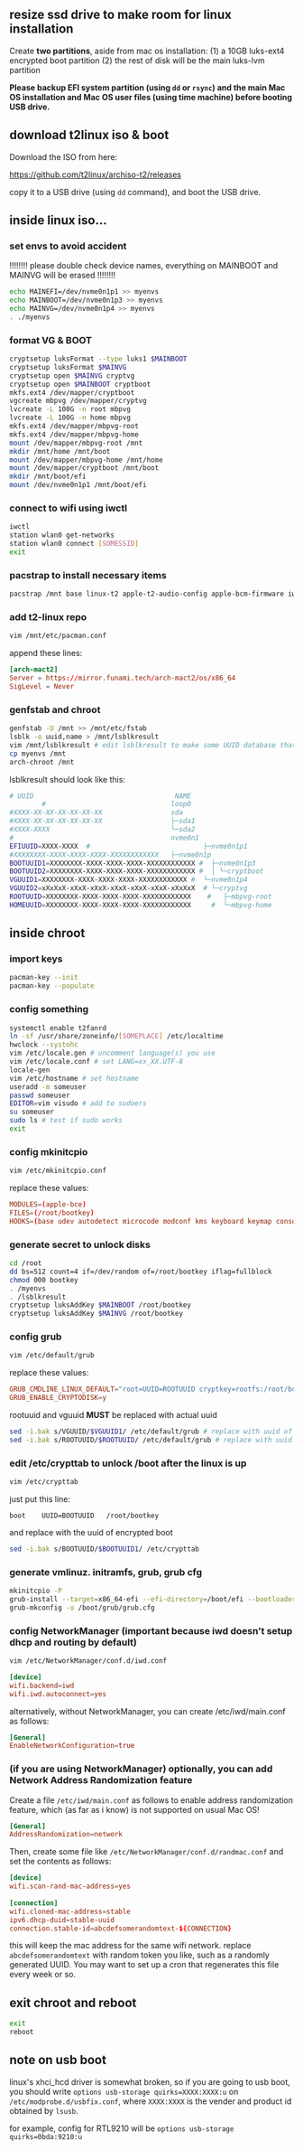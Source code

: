## resize ssd drive to make room for linux installation

Create **two partitions**, aside from mac os installation: (1) a 10GB luks-ext4 encrypted boot partition (2) the rest of disk will be the main luks-lvm partition

**Please backup EFI system partition (using `dd` or `rsync`) and the main Mac OS installation and Mac OS user files (using time machine) before booting USB drive.**

## download t2linux iso & boot

Download the ISO from here:

https://github.com/t2linux/archiso-t2/releases

copy it to a USB drive (using `dd` command), and boot the USB drive.

## inside linux iso...

### set envs to avoid accident

!!!!!!!! please double check device names, everything on MAINBOOT and MAINVG will be erased !!!!!!!!

```bash
echo MAINEFI=/dev/nvme0n1p1 >> myenvs
echo MAINBOOT=/dev/nvme0n1p3 >> myenvs
echo MAINVG=/dev/nvme0n1p4 >> myenvs
. ./myenvs
```

### format VG & BOOT

```bash
cryptsetup luksFormat --type luks1 $MAINBOOT
cryptsetup luksFormat $MAINVG
cryptsetup open $MAINVG cryptvg
cryptsetup open $MAINBOOT cryptboot
mkfs.ext4 /dev/mapper/cryptboot
vgcreate mbpvg /dev/mapper/cryptvg
lvcreate -L 100G -n root mbpvg
lvcreate -L 100G -n home mbpvg
mkfs.ext4 /dev/mapper/mbpvg-root 
mkfs.ext4 /dev/mapper/mbpvg-home
mount /dev/mapper/mbpvg-root /mnt
mkdir /mnt/home /mnt/boot
mount /dev/mapper/mbpvg-home /mnt/home
mount /dev/mapper/cryptboot /mnt/boot
mkdir /mnt/boot/efi
mount /dev/nvme0n1p1 /mnt/boot/efi
```

### connect to wifi using iwctl
```bash
iwctl
station wlan0 get-networks
station wlan0 connect [SOMESSID]
exit
```

### pacstrap to install necessary items
```bash
pacstrap /mnt base linux-t2 apple-t2-audio-config apple-bcm-firmware iwd grub efibootmgr tiny-dfr t2fanrd linux-firmware iwd networkmanager vim archlinux-keyring sudo less ripgrep lvm2 bluez blueman usbutils
```

### add t2-linux repo
```bash
vim /mnt/etc/pacman.conf
```

append these lines:
```toml
[arch-mact2]
Server = https://mirror.funami.tech/arch-mact2/os/x86_64
SigLevel = Never
```

### genfstab and chroot
```bash
genfstab -U /mnt >> /mnt/etc/fstab
lsblk -o uuid,name > /mnt/lsblkresult
vim /mnt/lsblkresult # edit lsblkresult to make some UUID database that can be parsed by bash
cp myenvs /mnt
arch-chroot /mnt
```

lsblkresult should look like this:
```bash
# UUID                                   NAME
        #                               loop0
#XXXX-XX-XX-XX-XX-XX-XX                 sda
#XXXX-XX-XX-XX-XX-XX-XX                 ├─sda1
#XXXX-XXXX                              └─sda2
#                                       nvme0n1
EFIUUID=XXXX-XXXX  #                            ├─nvme0n1p1
#XXXXXXXX-XXXX-XXXX-XXXX-XXXXXXXXXXXX   ├─nvme0n1p
BOOTUUID1=XXXXXXXX-XXXX-XXXX-XXXX-XXXXXXXXXXXX #  ├─nvme0n1p3
BOOTUUID2=XXXXXXXX-XXXX-XXXX-XXXX-XXXXXXXXXXXX #  │ └─cryptboot
VGUUID1=XXXXXXXX-XXXX-XXXX-XXXX-XXXXXXXXXXXX #  └─nvme0n1p4
VGUUID2=xXxXxX-xXxX-xXxX-xXxX-xXxX-xXxX-xXxXxX  # └─cryptvg
ROOTUUID=XXXXXXXX-XXXX-XXXX-XXXX-XXXXXXXXXXXX    #   ├─mbpvg-root
HOMEUUID=XXXXXXXX-XXXX-XXXX-XXXX-XXXXXXXXXXXX     #  └─mbpvg-home
```

## inside chroot

### import keys
```bash
pacman-key --init
pacman-key --populate
```

### config something
```bash
systemctl enable t2fanrd
ln -sf /usr/share/zoneinfo/[SOMEPLACE] /etc/localtime
hwclock --systohc
vim /etc/locale.gen # uncomment language(s) you use
vim /etc/locale.conf # set LANG=xx_XX.UTF-8
locale-gen
vim /etc/hostname # set hostname
useradd -m someuser
passwd someuser
EDITOR=vim visudo # add to sudoers
su someuser
sudo ls # test if sudo works
exit
```

### config mkinitcpio
```bash
vim /etc/mkinitcpio.conf
```

replace these values:
```toml
MODULES=(apple-bce)
FILES=(/root/bootkey)
HOOKS=(base udev autodetect microcode modconf kms keyboard keymap consolefont block encrypt lvm2 filesystems fsck)
```

### generate secret to unlock disks
```bash
cd /root
dd bs=512 count=4 if=/dev/random of=/root/bootkey iflag=fullblock
chmod 000 bootkey
. /myenvs
. /lsblkresult
cryptsetup luksAddKey $MAINBOOT /root/bootkey 
cryptsetup luksAddKey $MAINVG /root/bootkey
```

### config grub
```bash
vim /etc/default/grub
```

replace these values:
```toml
GRUB_CMDLINE_LINUX_DEFAULT="root=UUID=ROOTUUID cryptkey=rootfs:/root/bootkey cryptdevice=UUID=VGUUID:cryptvg loglevel=3 quiet intel_iommu=on iommu=pt pcie_ports=compat"
GRUB_ENABLE_CRYPTODISK=y
```

rootuuid and vguuid **MUST** be replaced with actual uuid

```bash
sed -i.bak s/VGUUID/$VGUUID1/ /etc/default/grub # replace with uuid of encrypted boot
sed -i.bak s/ROOTUUID/$ROOTUUID/ /etc/default/grub # replace with uuid of the root volume inside the vg
```

### edit /etc/crypttab to unlock /boot after the linux is up
```bash
vim /etc/crypttab
```

just put this line:
```
boot	UUID=BOOTUUID	/root/bootkey
```

and replace with the uuid of encrypted boot
```bash
sed -i.bak s/BOOTUUID/$BOOTUUID1/ /etc/crypttab
```

### generate vmlinuz. initramfs, grub, grub cfg
```bash
mkinitcpio -P
grub-install --target=x86_64-efi --efi-directory=/boot/efi --bootloader-id=GRUB --removable
grub-mkconfig -o /boot/grub/grub.cfg
```

### config NetworkManager (important because iwd doesn't setup dhcp and routing by default)

```bash
vim /etc/NetworkManager/conf.d/iwd.conf
```

```toml
[device]
wifi.backend=iwd
wifi.iwd.autoconnect=yes
```

alternatively, without NetworkManager, you can create /etc/iwd/main.conf as follows:
```toml
[General]
EnableNetworkConfiguration=true
```

### (if you are using NetworkManager) optionally, you can add Network Address Randomization feature

Create a file `/etc/iwd/main.conf` as follows to enable address randomization feature, which (as far as i know) is not supported on usual Mac OS!

```toml
[General]
AddressRandomization=network
```

Then, create some file like `/etc/NetworkManager/conf.d/randmac.conf` and set the contents as follows:

```toml
[device]
wifi.scan-rand-mac-address=yes
 
[connection]
wifi.cloned-mac-address=stable
ipv6.dhcp-duid=stable-uuid
connection.stable-id=abcdefsomerandomtext-${CONNECTION}
```

this will keep the mac address for the same wifi network. replace `abcdefsomerandomtext` with random token you like, such as a randomly generated UUID. You may want to set up a cron that regenerates this file every week or so.


## exit chroot and reboot

```bash
exit
reboot
```

## note on usb boot

linux's xhci_hcd driver is somewhat broken, so if you are going to usb boot, you should write `options usb-storage quirks=XXXX:XXXX:u` on `/etc/modprobe.d/usbfix.conf`, where `XXXX:XXXX` is the vender and product id obtained by `lsusb`.

for example, config for RTL9210 will be `options usb-storage quirks=0bda:9210:u`
